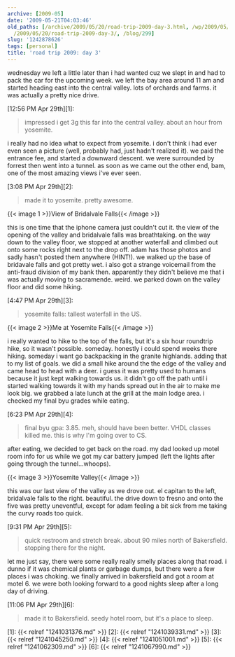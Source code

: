 ```yaml
---
archive: [2009-05]
date: '2009-05-21T04:03:46'
old_paths: [/archive/2009/05/20/road-trip-2009-day-3.html, /wp/2009/05/20/road-trip-2009-day-3/,
  /2009/05/20/road-trip-2009-day-3/, /blog/299]
slug: '1242878626'
tags: [personal]
title: 'road trip 2009: day 3'
---
```


wednesday we left a little later than i had wanted cuz we slept in and had
to pack the car for the upcoming week. we left the bay area around 11 am
and started heading east into the central valley. lots of orchards and
farms. it was actually a pretty nice drive.

[12:56 PM Apr 29th][1]:

> impressed i get 3g this far into the central valley. about an hour from
> yosemite.
  
i really had no idea what to expect from yosemite. i don't think i had
ever even seen a picture (well, probably had, just hadn't realized it). we
paid the entrance fee, and started a downward descent. we were surrounded
by forrest then went into a tunnel. as soon as we came out the other end,
bam, one of the most amazing views i've ever seen.

[3:08 PM Apr 29th][2]:

> made it to yosemite. pretty awesome.
 
{{< image 1 >}}View of Bridalvale Falls{{< /image >}}

this is one time that the iphone camera just couldn't cut it. the view of
the opening of the valley and bridalvale falls was breathtaking. on the
way down to the valley floor, we stopped at another waterfall and climbed
out onto some rocks right next to the drop off. adam has those photos and
sadly hasn't posted them anywhere (HINT!). we walked up the base of
bridavale falls and got pretty wet. i also got a strange voicemail from
the anti-fraud division of my bank then. apparently they didn't believe me
that i was actually moving to sacramende. weird. we parked down on the
valley floor and did some hiking.

[4:47 PM Apr 29th][3]:

> yosemite falls: tallest waterfall in the US.
 
{{< image 2 >}}Me at Yosemite Falls{{< /image >}}

i really wanted to hike to the top of the falls, but it's a six hour
roundtrip hike, so it wasn't possible. someday. honestly i could spend
weeks there hiking. someday i want go backpacking in the granite
highlands. adding that to my list of goals. we did a small hike around the
the edge of the valley and came head to head with a deer. i guess it was
pretty used to humans because it just kept walking towards us. it didn't
go off the path until i started walking towards it with my hands spread
out in the air to make me look big. we grabbed a late lunch at the grill
at the main lodge area. i checked my final byu grades while eating.

[6:23 PM Apr 29th][4]:

> final byu gpa: 3.85. meh, should have been better. VHDL classes killed
> me. this is why I'm going over to CS.

after eating, we decided to get back on the road. my dad looked up motel
room info for us while we got my car battery jumped (left the lights after
going through the tunnel...whoops).

{{< image 3 >}}Yosemite Valley{{< /image >}}

this was our last view of the valley as we drove out. el capitan to the
left, bridalvale falls to the right. beautiful. the drive down to fresno
and onto the five was pretty uneventful, except for adam feeling a bit
sick from me taking the curvy roads too quick.

[9:31 PM Apr 29th][5]:

> quick restroom and stretch break. about 90 miles north of Bakersfield.
> stopping there for the night.
 
let me just say, there were some really really smelly places along that
road. i dunno if it was chemical plants or garbage dumps, but there were
a few places i was choking. we finally arrived in bakersfield and got
a room at motel 6. we were both looking forward to a good nights sleep
after a long day of driving.

[11:06 PM Apr 29th][6]:

> made it to Bakersfield. seedy hotel room, but it's a place to sleep.
 
[1]: {{< relref "1241031376.md" >}}
[2]: {{< relref "1241039331.md" >}}
[3]: {{< relref "1241045250.md" >}}
[4]: {{< relref "1241051001.md" >}}
[5]: {{< relref "1241062309.md" >}}
[6]: {{< relref "1241067990.md" >}}

